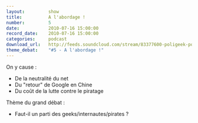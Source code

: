 ```yaml
---
layout:         show
title:          A l'abordage !
number:         5
date:           2010-07-16 15:00:00
record_date:    2010-07-16 15:00:00
categories:     podcast
download_url:   http://feeds.soundcloud.com/stream/83377600-poligeek-poligeek5.mp3
theme_debat:    "#5 - A l'abordage !"
---
```



On y cause :

- De la neutralité du net
- Du "retour" de Google en Chine
- Du coût de la lutte contre le piratage

Thème du grand débat :

- Faut-il un parti des geeks/internautes/pirates ?

